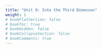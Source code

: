 ```yaml
---
title: "Unit 9: Into the Third Dimenson"
weight: 1
# bookFlatSection: false
# bookToc: true
# bookHidden: false
# bookCollapseSection: false
# bookComments: true
---
```

